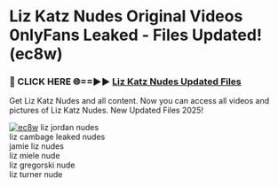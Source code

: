 # Liz Katz Nudes Original Videos 0nlyFans Leaked - Files Updated! (ec8w)

<h3>🔴 CLICK HERE 🌐==►► <a href="https://tinyurl.com/4mcuefdz" rel="nofollow">Liz Katz Nudes Updated Files</a></h3>

Get Liz Katz Nudes and all content. Now you can access all videos and pictures of Liz Katz Nudes. New Updated Files 2025!

[![ec8w](https://i.imgur.com/StAQSOY.gif)](https://tinyurl.com/4mcuefdz)
liz jordan nudes<br>
liz cambage leaked nudes<br>
jamie liz nudes<br>
liz miele nude<br>
liz gregorski nude<br>
liz turner nude